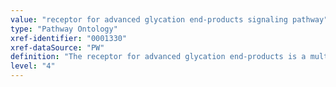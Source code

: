 ```yaml
---
value: "receptor for advanced glycation end-products signaling pathway"
type: "Pathway Ontology"
xref-identifier: "0001330"
xref-dataSource: "PW"
definition: "The receptor for advanced glycation end-products is a multi-ligand receptor whose signaling engages several downstream cascades. In addition to its pro-inflammatory role in innate immunity, it is also involved in tissue homeostasis and repair. It has been associated with a range of pathological states."
level: "4"
---
```

